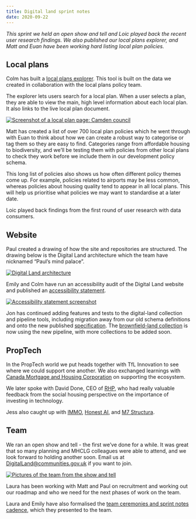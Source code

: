 ```yaml
---
title: Digital land sprint notes
date: 2020-09-22
---
```


_This sprint we held an open show and tell and Loic played back the recent user research findings. We also published our local plans explorer, and Matt and Euan have been working hard listing local plan policies._

## Local plans

Colm has built a [local plans explorer](https://digital-land.github.io/local-plan/). This tool is built on the data we created in collaboration with the local plans policy team.

The explorer lets users search for a local plan. When a user selects a plan, they are able to view the main, high level information about each local plan. It also links to the live local plan document.

<a data-flickr-embed="true" href="https://www.flickr.com/photos/182343195@N08/50374415128/in/dateposted-public/" title="Screenshot of a local plan page: Camden council"><img src="https://live.staticflickr.com/65535/50374415128_f72283fe80_c.jpg" alt="Screenshot of a local plan page: Camden council"></a>

Matt has created a list of over 700 local plan policies which he went through with Euan to think about how we can create a robust way to categorise or tag them so they are easy to find. Categories range from affordable housing to biodiversity, and we’ll be testing them with policies from other local plans to check they work before we include them in our development policy schema.

This long list of policies also shows us how often different policy themes come up.  For example, policies related to airports may be less common, whereas policies about housing quality tend to appear in all local plans. This will help us prioritise what policies we may want to standardise at a later date. 

Loic played back findings from the first round of user research with data consumers.

## Website

Paul created a drawing of how the site and repositories are structured. The drawing below is the Digital Land architecture which the team have nicknamed “Paul’s mind palace”. 

<a data-flickr-embed="true" href="https://www.flickr.com/photos/psd/50342442361/in/dateposted/" title="Digital Land architecture"><img src="https://live.staticflickr.com/65535/50342442361_4c399475cb_c.jpg" alt="Digital Land architecture"></a>

Emily and Colm have run an accessibility audit of the Digital Land website and published an [accessibility statement](https://digital-land.github.io/accessibility-statement/). 

<a data-flickr-embed="true" href="https://www.flickr.com/photos/182343195@N08/50374428393/in/dateposted-public/" title="Accessibility statement screenshot"><img src="https://live.staticflickr.com/65535/50374428393_b990b5e832_c.jpg" alt="Accessibility statement screenshot"></a>

Jon has continued adding features and tests to the digital-land collection and pipeline tools, including migration away from our old schema definitions and onto the new published [specification](https://digital-land.github.io/specification/schema/). The [brownfield-land collection](https://digital-land.github.io/dataset/brownfield-land/) is now using the new pipeline, with more collections to be added soon.

## PropTech

In the PropTech world we put heads together with TfL Innovation to see where we could support one another. We also exchanged learnings with [Canada Mortgage and Housing Corporation](https://www.cmhc-schl.gc.ca/) on supporting the ecosystem. 

We later spoke with David Done, CEO of [RHP](https://www.rhp.org.uk/rhpui/), who had really valuable feedback from the social housing perspective on the importance of investing in technology. 

Jess also caught up with [IMMO](https://www.immo.co.uk/), [Honest AI](https://www.thehonestai.com/), and [M7 Structura](https://m7structura.com/).

## Team

We ran an open show and tell - the first we’ve done for a while. It was great that so many planning and MHCLG colleagues were able to attend, and we look forward to holding another soon. Email us at <DigitalLand@communities.gov.uk> if you want to join.

<a data-flickr-embed="true" href="https://www.flickr.com/photos/182343195@N08/50374422118/in/dateposted-public/" title="Pictures of the team from the show and tell"><img src="https://live.staticflickr.com/65535/50374422118_db06ab422e_c.jpg" alt="Pictures of the team from the show and tell"></a>

Laura has been working with Matt and Paul on recruitment and working out our roadmap and who we need for the next phases of work on the team. 

Laura and Emily have also formalised the [team ceremonies and sprint notes cadence](https://docs.google.com/document/d/1-tqa-n_6RolPrhdVr8DYnZrFN2c6i5cO6kuLXQyGpl4/edit), which they presented to the team. 
